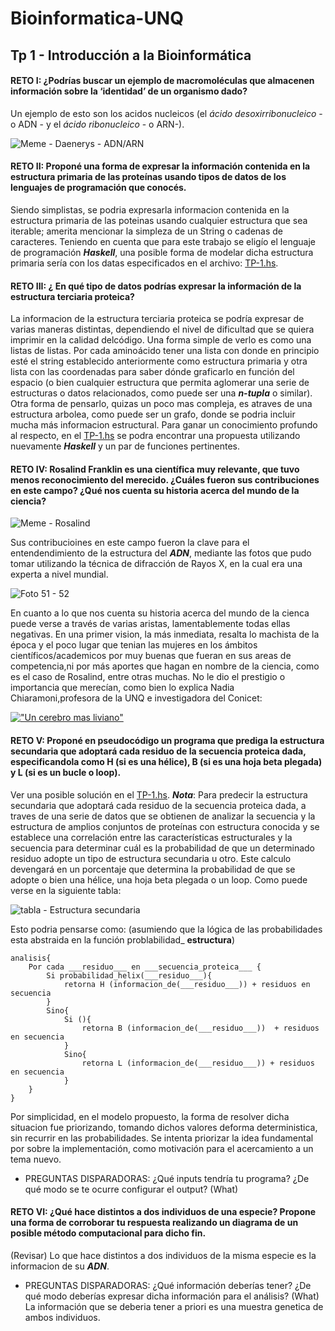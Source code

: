 # Bioinformatica-UNQ

## Tp 1 - Introducción a la Bioinformática

#### RETO I: ¿Podrías buscar un ejemplo de macromoléculas que almacenen información sobre la ‘identidad’ de un organismo dado?  

Un ejemplo de esto son los acidos nucleicos (el *ácido desoxirribonucleico* - o ADN - y el *ácido ribonucleico* - o  ARN-). 

![Meme - Daenerys - ADN/ARN](https://github.com/pache0015/Bioinformatica-UNQ/blob/master/TP%20-%201/img/ADN%7CARN.jpg)
 
      
        
#### RETO II: Proponé una forma de expresar la información contenida en la estructura primaria de las proteínas usando tipos de datos de los lenguajes de programación que conocés.

Siendo simplistas, se podria expresarla informacion contenida en la estructura primaria de las poteinas usando cualquier estructura que sea iterable; amerita mencionar la simpleza de un String o cadenas de caracteres. Teniendo en cuenta que para este trabajo se eligío el lenguaje de programación ___Haskell___, una posible forma de modelar dicha estructura primaria sería con los datas especificados en el archivo: [TP-1.hs](https://github.com/pache0015/Bioinformatica-UNQ/blob/master/TP%20-%201/tp-1.hs).
  
    
      
        
          
#### RETO III: ¿ En qué tipo de datos podrías expresar la información de la estructura terciaria proteica?
La informacion de la estructura terciaria proteica  se podría expresar de varias maneras distintas, dependiendo el nivel de dificultad que se quiera imprimir en la calidad delcódigo. Una forma simple de verlo es como una listas de listas. Por cada aminoácido tener una lista con donde en principio esté el string establecido anteriormente como estructura primaria y otra lista con las coordenadas para saber dónde graficarlo en función del espacio (o bien cualquier estructura que permita aglomerar una serie de estructuras o datos relacionados, como puede ser una ___n-tupla___ o similar). Otra forma de pensarlo, quizas un poco mas compleja, es atraves de una estructura arbolea, como puede ser un grafo, donde se podria incluir mucha más informacion estructural. Para ganar un conocimiento profundo al respecto, en el [TP-1.hs](https://github.com/pache0015/Bioinformatica-UNQ/blob/master/TP%20-%201/tp-1.hs) se podra encontrar una propuesta utilizando nuevamente ___Haskell___ y un par de funciones pertinentes.
  
    
      
        
          
          
#### RETO IV: Rosalind Franklin es una científica muy relevante, que tuvo menos reconocimiento del merecido. ¿Cuáles fueron sus contribuciones en este campo? ¿Qué nos cuenta su historia acerca del mundo de la ciencia?
 
 ![Meme - Rosalind](https://github.com/pache0015/Bioinformatica-UNQ/blob/master/TP%20-%201/img/rosalinda.jpg)
  
Sus contribucioines en este campo fueron la clave para el entendendimiento de la estructura del ___ADN___, mediante las fotos que pudo tomar utilizando la técnica de difracción de Rayos X, en la cual era una experta a nivel mundial.

![Foto 51 - 52](https://github.com/pache0015/Bioinformatica-UNQ/blob/master/TP%20-%201/img/Figura-3-Fotografias-51-y-52-del-ADN-de-Rosalind-Franklin-Forma-hidratada-B-foto-51.png)

En cuanto a lo que nos cuenta su historia acerca del mundo de la cienca puede verse a través de varias aristas, lamentablemente todas ellas negativas. En una primer vision, la más inmediata, resalta lo machista de la época y el poco lugar que tenian las mujeres en los ámbitos científicos/academicos por muy buenas que fueran en sus areas de competencia,ni por más aportes que hagan en nombre de la ciencia, como es el caso de Rosalind, entre otras muchas. No le dio el prestigio o importancia que merecían, como bien lo explica Nadia Chiaramoni,profesora de la UNQ e investigadora del Conicet:

[!["Un cerebro mas liviano"](http://img.youtube.com/vi/UR7AV6nXpD0/0.jpg)](https://www.youtube.com/watch?v=UR7AV6nXpD0 "Nadia Chiaramori - Un cerebro más liviano- Prof. UNQ.TEDx")
      
        
        
#### RETO V: Proponé en pseudocódigo un programa que prediga la estructura secundaria que adoptará cada residuo de la secuencia proteica dada, especificandola como H (si es una hélice), B (si es una hoja beta plegada) y L (si es un bucle o loop).
Ver una posible solución en el [TP-1.hs](https://github.com/pache0015/Bioinformatica-UNQ/blob/master/TP%20-%201/tp-1.hs).
___Nota___: Para predecir la estructura secundaria que adoptará cada residuo de la secuencia proteica dada, a traves de una serie de datos que se obtienen de analizar la secuencia y la estructura de amplios conjuntos de proteínas con estructura conocida y se establece una correlación entre las características estructurales y la secuencia para determinar cuál es la
probabilidad de que un determinado residuo adopte un tipo de estructura secundaria u otro. Este calculo devengará en un porcentaje que determina la probabilidad de que se adopte o bien una hélice, una hoja beta plegada o un loop. Como puede verse en la siguiente tabla:

![tabla - Estructura secundaria](https://github.com/pache0015/Bioinformatica-UNQ/blob/master/TP%20-%201/img/tabla.jpg)

Esto podria pensarse como: (asumiendo que la lógica de las probabilidades esta abstraida en la función problabilidad_ __estructura__)

~~~~
analisis{
    Por cada ___residuo___ en ___secuencia_proteica___ {
        Si probabilidad_helix(___residuo___){
            retorna H (informacion_de(___residuo___)) + residuos en secuencia
        } 
        Sino{
            Si (){
                retorna B (informacion_de(___residuo___))  + residuos en secuencia
            }
            Sino{
                retorna L (informacion_de(___residuo___)) + residuos en secuencia
            }
    }
}
~~~~

Por simplicidad, en el modelo propuesto, la forma de resolver dicha situacion fue priorizando, tomando dichos valores deforma deterministica, sin recurrir en las probabilidades. Se intenta priorizar la idea fundamental por sobre la implementación, como motivación para el acercamiento a un tema nuevo.   
 
    
- PREGUNTAS DISPARADORAS: ¿Qué inputs tendría tu programa? ¿De qué modo se te ocurre configurar el output?
 (What)
    
     
#### RETO VI: ¿Qué hace distintos a dos individuos de una especie? Propone una forma de corroborar tu respuesta realizando un diagrama de un posible método computacional para dicho fin.
  
(Revisar)
Lo que hace distintos a dos individuos de la misma especie es la informacion de su ___ADN___.
    
    
- PREGUNTAS DISPARADORAS: ¿Qué información deberías tener? ¿De qué modo deberías expresar dicha información para el análisis?
(What) 
La información que se deberia tener a priori es una muestra genetica de ambos individuos.
